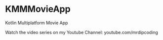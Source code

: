 # KMMMovieApp
Kotlin Multiplatform Movie App

Watch the video series on my Youtube Channel: youtube.com/mrdipcoding
